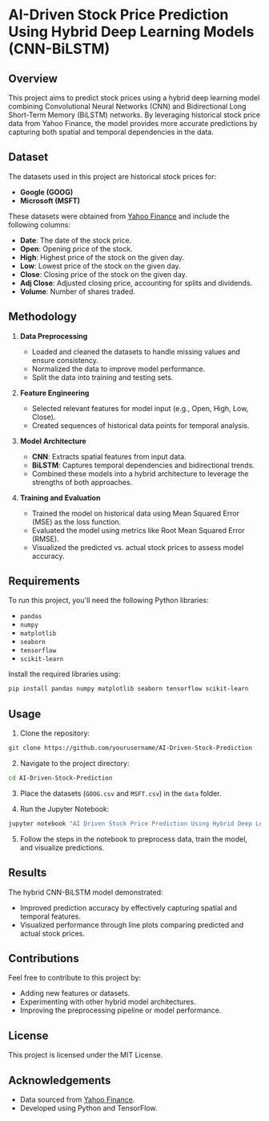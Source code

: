 

# AI-Driven Stock Price Prediction Using Hybrid Deep Learning Models (CNN-BiLSTM)

## Overview
This project aims to predict stock prices using a hybrid deep learning model combining Convolutional Neural Networks (CNN) and Bidirectional Long Short-Term Memory (BiLSTM) networks. By leveraging historical stock price data from Yahoo Finance, the model provides more accurate predictions by capturing both spatial and temporal dependencies in the data.

## Dataset
The datasets used in this project are historical stock prices for:
- **Google (GOOG)**
- **Microsoft (MSFT)**

These datasets were obtained from [Yahoo Finance](https://finance.yahoo.com/) and include the following columns:
- **Date**: The date of the stock price.
- **Open**: Opening price of the stock.
- **High**: Highest price of the stock on the given day.
- **Low**: Lowest price of the stock on the given day.
- **Close**: Closing price of the stock on the given day.
- **Adj Close**: Adjusted closing price, accounting for splits and dividends.
- **Volume**: Number of shares traded.

## Methodology
1. **Data Preprocessing**
   - Loaded and cleaned the datasets to handle missing values and ensure consistency.
   - Normalized the data to improve model performance.
   - Split the data into training and testing sets.

2. **Feature Engineering**
   - Selected relevant features for model input (e.g., Open, High, Low, Close).
   - Created sequences of historical data points for temporal analysis.

3. **Model Architecture**
   - **CNN**: Extracts spatial features from input data.
   - **BiLSTM**: Captures temporal dependencies and bidirectional trends.
   - Combined these models into a hybrid architecture to leverage the strengths of both approaches.

4. **Training and Evaluation**
   - Trained the model on historical data using Mean Squared Error (MSE) as the loss function.
   - Evaluated the model using metrics like Root Mean Squared Error (RMSE).
   - Visualized the predicted vs. actual stock prices to assess model accuracy.

## Requirements
To run this project, you'll need the following Python libraries:
- `pandas`
- `numpy`
- `matplotlib`
- `seaborn`
- `tensorflow`
- `scikit-learn`

Install the required libraries using:
```bash
pip install pandas numpy matplotlib seaborn tensorflow scikit-learn
```

## Usage
1. Clone the repository:
```bash
git clone https://github.com/yourusername/AI-Driven-Stock-Prediction
```

2. Navigate to the project directory:
```bash
cd AI-Driven-Stock-Prediction
```

3. Place the datasets (`GOOG.csv` and `MSFT.csv`) in the `data` folder.

4. Run the Jupyter Notebook:
```bash
jupyter notebook "AI Driven Stock Price Prediction Using Hybrid Deep Learning Models (CNN-BiLSTM).ipynb"
```

5. Follow the steps in the notebook to preprocess data, train the model, and visualize predictions.

## Results
The hybrid CNN-BiLSTM model demonstrated:
- Improved prediction accuracy by effectively capturing spatial and temporal features.
- Visualized performance through line plots comparing predicted and actual stock prices.

## Contributions
Feel free to contribute to this project by:
- Adding new features or datasets.
- Experimenting with other hybrid model architectures.
- Improving the preprocessing pipeline or model performance.

## License
This project is licensed under the MIT License.

## Acknowledgements
- Data sourced from [Yahoo Finance](https://finance.yahoo.com/).
- Developed using Python and TensorFlow.


